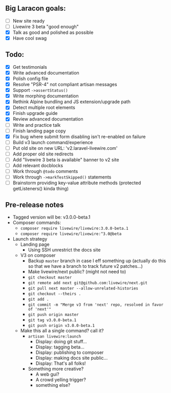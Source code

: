 
## Big Laracon goals:
- [ ] New site ready
- [ ] Livewire 3 beta "good enough"
- [x] Talk as good and polished as possible
- [x] Have cool swag

## Todo:
- [x] Get testimonials
- [x] Write advanced documentation
- [x] Polish config file
- [x] Resolve "PSR-4" not compliant artisan messages
- [x] Support `->assertStatus()`
- [x] Write morphing documentation
- [x] Rethink Alpine bundling and JS extension/upgrade path
- [x] Detect multiple root elements
- [x] Finish upgrade guide
- [x] Review advanced documentation
- [ ] Write and practice talk
- [ ] Finish landing page copy
- [x] Fix bug where submit form disabling isn't re-enabled on failure
- [ ] Build v3 launch command/experience
- [ ] Put old site on new URL: 'v2.laravel-livewire.com'
- [ ] Add proper old site redirects
- [ ] Add "livewire 3 beta is available" banner to v2 site
- [ ] Add relevant docblocks
- [ ] Work through `@todo` comments
- [ ] Work through `->markTestSkipped()` statements
- [ ] Brainstorm providing key-value attribute methods (protected getListeners() kinda thing)

## Pre-release notes

* Tagged version will be: v3.0.0-beta.1
* Composer commands:
    * `composer require livewire/livewire:3.0.0-beta.1`
    * `composer require livewire/livewire:^3.0@beta`
* Launch strategy
    * Landing page
        * Using SSH unrestrict the docs site
    * V3 on composer
        * Backup `master` branch in case I eff something up (actually do this so that we have a branch to track future v2 patches...)
        * Make livewire/next public? (might not need to)
        * `git checkout master`
        * `git remote add next git@github.com:livewire/next.git`
        * `git pull next master --allow-unrelated-histories`
        * `git checkout --theirs .`
        * `git add .`
        * `git commit -m "Merge v3 from 'next' repo, resolved in favor of 'next'"`
        * `git push origin master`
        * `git tag v3.0.0-beta.1`
        * `git push origin v3.0.0-beta.1`
    * Make this all a single command? call it?
        * `artisan livewire:launch`
            * Display: doing git stuff...
            * Display: tagging beta...
            * Display: publishing to composer
            * Display: making docs site public...
            * Display: That's all folks!
        * Something more creative?
            * A web gui?
            * A crowd yelling trigger?
            * something else?
